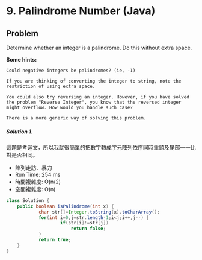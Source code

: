 # 9. Palindrome Number (Java)

## Problem

Determine whether an integer is a palindrome. Do this without extra space.

**Some hints:**
```
Could negative integers be palindromes? (ie, -1)

If you are thinking of converting the integer to string, note the restriction of using extra space.

You could also try reversing an integer. However, if you have solved the problem "Reverse Integer", you know that the reversed integer might overflow. How would you handle such case?

There is a more generic way of solving this problem.
```

##### Solution 1.

這題是考迴文，所以我就很簡單的把數字轉成字元陣列依序同時重頭及尾部一一比對是否相同。

- 陣列走訪、暴力
- Run Time: 254 ms
- 時間複雜度: O(n/2)
- 空間複雜度: O(n)

```java
class Solution {
    public boolean isPalindrome(int x) {
	        char str[]=Integer.toString(x).toCharArray();
	        for(int i=0,j=str.length-1;i<j;i++,j--) {
	        		if(str[i]!=str[j])
	        			return false;
	        }
	        return true;
	}
}
```
